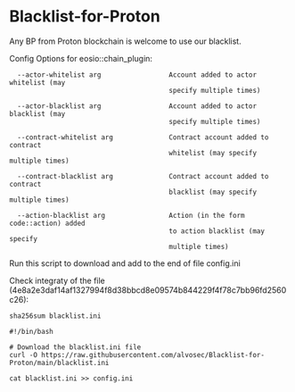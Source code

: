 # Blacklist-for-Proton

Any BP from Proton blockchain is welcome to use our blacklist.

Config Options for eosio::chain_plugin:

```
  --actor-whitelist arg                 Account added to actor whitelist (may 
                                        specify multiple times)
  
  --actor-blacklist arg                 Account added to actor blacklist (may 
                                        specify multiple times)
  
  --contract-whitelist arg              Contract account added to contract 
                                        whitelist (may specify multiple times)
  
  --contract-blacklist arg              Contract account added to contract 
                                        blacklist (may specify multiple times)
  
  --action-blacklist arg                Action (in the form code::action) added
                                        to action blacklist (may specify 
                                        multiple times)
```

Run this script to download and add to the end of file config.ini

Check integraty of the file (4e8a2e3daf14af1327994f8d38bbcd8e09574b844229f4f78c7bb96fd2560c26):

```
sha256sum blacklist.ini
```

```
#!/bin/bash

# Download the blacklist.ini file
curl -O https://raw.githubusercontent.com/alvosec/Blacklist-for-Proton/main/blacklist.ini

cat blacklist.ini >> config.ini
```
